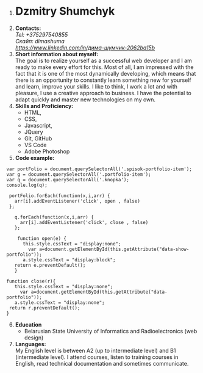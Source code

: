 1. # Dzmitry Shumchyk
2. **Contacts:**  
*Tel: +375297540855*  
*Скайп: dimashuma*  
*https://www.linkedin.com/in/дима-шумчик-2062ba15b*  
3. **Short information about myself:**  
The goal is to realize yourself as a successful web developer and I am ready to make every effort for this. Most of all, I am impressed with the fact that it is one of the most dynamically developing, which means that there is an opportunity to constantly learn something new for yourself and learn, improve your skills. I like to think, I work a lot and with pleasure, I use a creative approach to business. I have the potential to adapt quickly and master new technologies on my own.   
4.  **Skills and Proficiency:**    
      * HTML,
      * CSS,
      * Javascript,
      * JQuery 
      * Git, GitHub 
      * VS Code
      * Adobe Photoshop      
5.  **Code example:**  
  
```
var portFolio = document.querySelectorAll('.spisok-portfolio-item');
var g = document.querySelectorAll('.portfolio-item');
var q = document.querySelectorAll('.knopka');
console.log(q);

 portFolio.forEach(function(x,i,arr) {
   arr[i].addEventListener('click', open , false)
 };

   q.forEach(function(x,i,arr) {
     arr[i].addEventListener('click', close , false)
   };

    function open(e) {
      this.style.cssText = "display:none";
        var a=document.getElementById(this.getAttribute("data-show-portfolio"));
      a.style.cssText = "display:block";
   return e.preventDefault();
   }

function close(r){
   this.style.cssText = "display:none";
     var a=document.getElementById(this.getAttribute("data-portfolio"));
   a.style.cssText = "display:none";
 return r.preventDefault();
}
```
6. **Education**           
    * Belarusian State University of Informatics and Radioelectronics (web design)  
7. **Languages:**  
My English level is between A2 (up to intermediate level) and B1 (intermediate level). I attend courses, listen to training courses in English, read technical documentation and sometimes communicate.
